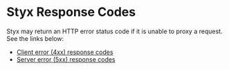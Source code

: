 # Styx Response Codes

Styx may return an HTTP error status code if it is unable to proxy a request. See the links below:

* [Client error (4xx) response codes](response-codes-client-error.md)
* [Server error (5xx) response codes](response-codes-server-error.md)
